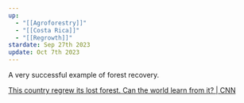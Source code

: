 ```yaml
---
up:
  - "[[Agroforestry]]"
  - "[[Costa Rica]]"
  - "[[Regrowth]]"
stardate: Sep 27th 2023
update: Oct 7th 2023
---
```

A very successful example of forest recovery.

[This country regrew its lost forest. Can the world learn from it? | CNN](https://www.cnn.com/2020/07/27/americas/reforestation-costa-rica-c2e-spc/index.html)

